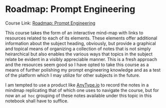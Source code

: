 # Roadmap: Prompt Engineering

Course Link: [Roadmap: Prompt Engineering](https://roadmap.sh/prompt-engineering)

This course takes the form of an interactive mind-map with links to resources related to each of its elements. These elements offer additional information about the subject heading, obviously, but provide a graphical and topical means of organizing a collection of notes that is not simply heirarchical but also enables the various ways that topics in the subject relate be evident in a visibly appreciable manner. This is a fresh approach and the resources seem good so I have opted to take this course as a means of further polishing my prompt engineering knowledge and as a test of the platform which I may utilize for other subjects in the future.

I am tempted to use a product like [AnyType.io](https://anytype.io) to record the notes in a mindmap replicating that of which one uses to navigate the course, but for now an `ad hoc` grouping of these notes available under this topic in this notebook shall have to suffice.
